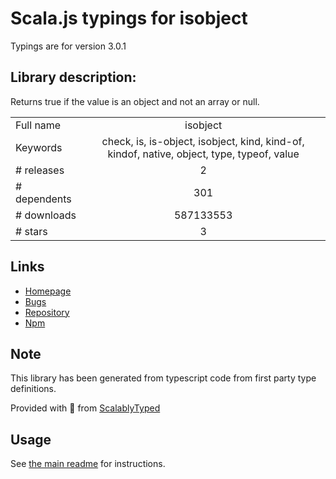 
# Scala.js typings for isobject

Typings are for version 3.0.1

## Library description:
Returns true if the value is an object and not an array or null.

|                    |                 |
| ------------------ | :-------------: |
| Full name          | isobject |
| Keywords           | check, is, is-object, isobject, kind, kind-of, kindof, native, object, type, typeof, value |
| # releases         | 2 |
| # dependents       | 301 |
| # downloads        | 587133553 |
| # stars            | 3 |

## Links
- [Homepage](https://github.com/jonschlinkert/isobject)
- [Bugs](https://github.com/jonschlinkert/isobject/issues)
- [Repository](https://github.com/jonschlinkert/isobject)
- [Npm](https://www.npmjs.com/package/isobject)
    


## Note
This library has been generated from typescript code from first party type definitions.

Provided with :purple_heart: from [ScalablyTyped](https://github.com/oyvindberg/ScalablyTyped)

## Usage
See [the main readme](../../readme.md) for instructions.


